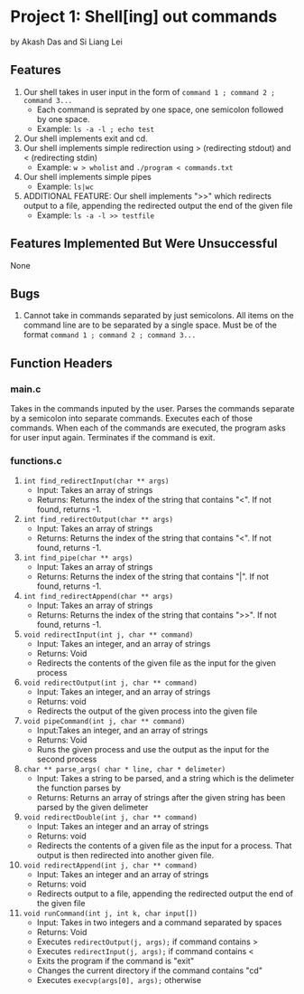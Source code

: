 # Project 1: Shell[ing] out commands
by Akash Das and Si Liang Lei
## Features
1. Our shell takes in user input in the form of ```command 1 ; command 2 ; command 3... ```
    - Each command is seprated by one space, one semicolon followed by one space.
    - Example: ```ls -a -l ; echo test```
2. Our shell implements exit and cd.
3. Our shell implements simple redirection using > (redirecting stdout) and < (redirecting stdin)
    - Example: ```w > wholist``` and ```./program < commands.txt```
4. Our shell implements simple pipes
    - Example: ```ls|wc```
5. ADDITIONAL FEATURE: Our shell implements ">>" which redirects output to a file, appending the redirected output  the end of the given file
    - Example: ```ls -a -l >> testfile```

## Features Implemented But Were Unsuccessful
None

## Bugs
1. Cannot take in commands separated by just semicolons. All items on the command line are to be separated by a single space. Must be of the format ```command 1 ; command 2 ; command 3... ```

## Function Headers
### main.c
Takes in the commands inputed by the user. Parses the commands separate by a semicolon into separate commands. Executes each of those commands. When each of the commands are executed, the program asks for user input again. Terminates if the command is exit.

### functions.c

1. ```int find_redirectInput(char ** args)```
    - Input: Takes an array of strings
    - Returns: Returns the index of the string that contains "<". If not found, returns -1.
2. ```int find_redirectOutput(char ** args)```
    - Input: Takes an array of strings
    - Returns: Returns the index of the string that contains "<". If not found, returns -1.
3. ```int find_pipe(char ** args)```
    - Input: Takes an array of strings
    - Returns: Returns the index of the string that contains "|". If not found, returns -1.
4. ```int find_redirectAppend(char ** args)```
    - Input: Takes an array of strings
    - Returns: Returns the index of the string that contains ">>". If not found, returns -1.
4. ```void redirectInput(int j, char ** command)```
    - Input: Takes an integer, and an array of strings
    - Returns: Void
    - Redirects the contents of the given file as the input for the given process
5. ```void redirectOutput(int j, char ** command)```
    - Input: Takes an integer, and an array of strings
    - Returns: void
    - Redirects the output of the given process into the given file
6. ```void pipeCommand(int j, char ** command)```
    - Input:Takes an integer, and an array of strings
    - Returns: Void
    - Runs the given process and use the output as the input for the second process
7. ```char ** parse_args( char * line, char * delimeter)```
    - Input: Takes a string to be parsed, and a string which is the delimeter the function parses by
    - Returns: Returns an array of strings after the given string has been parsed by the given delimeter
8. ```void redirectDouble(int j, char ** command)```
    - Input: Takes an integer and an array of strings
    - Returns: void
    - Redirects the contents of a given file as the input for a process. That output is then redirected into another given file.
9. ```void redirectAppend(int j, char ** command)```
    - Input: Takes an integer and an array of strings
    - Returns: void
    - Redirects output to a file, appending the redirected output  the end of the given file
10. ```void runCommand(int j, int k, char input[])```
    - Input: Takes in two integers and a command separated by spaces
    - Returns: Void
    - Executes ```redirectOutput(j, args);``` if command contains >
    - Executes ```redirectInput(j, args);``` if command contains <
    - Exits the program if the command is "exit"
    - Changes the current directory if the command contains "cd"
    - Executes ```execvp(args[0], args);``` otherwise
